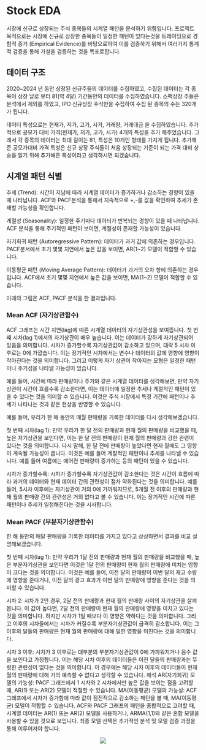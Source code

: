 # Stock EDA
시장에 신규로 상장되는 주식 종목들의 시계열 패턴을 분석하기 위함입니다. 
프로젝트 목적으로는 시장에 신규로 상장한 종목들이 일정한 패턴이 있다는것을 트레이딩으로 경험적 증거 (Empirical Evidence)를 바탕으로하여 이를 검증하기 위해서 여러가지 통계적 검증을 통해 가설을 검증하는 것을 목표로합니다.

## 데이터 구조

2020~2024 년 동안 상장된 신규주들의 데이터를 수집하였고, 수집된 데이터는 각 종목이 상장 날로 부터 81(약 4달) 기간동안의 데이터를 수집하였습니다. 스팩상장 주들은 분석에서 제외를 하였고, IPO 신규상장 주식만을 수집하여 수집 된 종목의 수는 320개가 됩니다.

데이터 특성으로는 현재가, 저가, 고가, 시가, 거래량, 거래대금 을 수집하였습니다. 추가적으로 공모가 대비 가격(현재가, 저가, 고가, 시가) 4개의 특성을 추가 해주었습니다. 그래서 각 종목의 데이터는 최대 길이는 81, 특성은 10개인 
형태를 가지게 됩니다. 추가해준 공모가대비 가격 특성은 신규 상장 주식들이 처음 상장되는 기준이 되는 가격 대비 상승을 알기 위해 추가해준 특성이라고 생각하시면 되겠습니다. 


## 시계열 패턴 식별

추세 (Trend): 시간이 지남에 따라 시계열 데이터가 증가하거나 감소하는 경향이 있을 때 나타납니다. ACF와 PACF분석을 통해서 지속적으로 +,-를 값을 확인하여 추세가 존재할 가능성을 확인합니다.

계절성 (Seasonality): 일정한 주기마다 데이터가 반복되는 경향이 있을 때 나타납니다. ACF 분석을 통해 주기적인 패턴이 보이면, 계절성이 존재할 가능성이 있습니다.

자기회귀 패턴 (Autoregressive Pattern): 데이터가 과거 값에 의존하는 경우입니다. PACF분서에서 초기 몇몇 지연에서 높은 값을 보이면, AR(1~2) 모델이 적합할 수 있습니다.

이동평균 패턴 (Moving Average Pattern): 데이터가 과거의 오차 항에 의존하는 경우입니다. ACF에서 초기 몇몇 지연에서 높은 값을 보이면, MA(1~2) 모델이 적합할 수 있습니다.

아래의 그림은 ACF, PACF 분석을 한 결과입니다.

### Mean ACF (자기상관함수)
ACF 그래프는 시간 지연(lag)에 따른 시계열 데이터의 자기상관성을 보여줍니다.
첫 번째 시차(lag 1)에서의 자기상관이 매우 높습니다. 이는 데이터가 강하게 자기상관되어 있음을 의미합니다.
시차가 증가할수록 자기상관값이 감소하고 있으며, 대략 5 시차 이후로는 0에 가깝습니다. 이는 장기적인 시차에서는 변수나 데이터의 값에 영향에 영향이 작아진다는 것을 의미합니다.
그리고 이렇게 자기 상관이 작아지는 모형은 일정한 패턴이나 주기성을 나타낼 가능성이 있습니다. 

예를 들어, 시간에 따라 판매량이나 주가와 같은 시계열 데이터를 생각해보면, 만약 자기상관이 시간이 흐를수록 감소한다면, 이는 데이터에 일정한 추세나 계절적인 패턴이 있을 수 있다는 것을 의미할 수 있습니다. 이것은 주식 시장에서 특정 기간에 패턴이나 추세가 나타나는 것과 같은 현상을 반영할 수 있습니다.

예를 들어, 우리가 한 해 동안의 매월 판매량을 기록한 데이터를 다시 생각해보겠습니다.

첫 번째 시차(lag 1): 만약 우리가 한 달 전의 판매량과 현재 월의 판매량을 비교했을 때, 높은 자기상관을 보인다면, 이는 한 달 전의 판매량이 현재 월의 판매량과 강한 관련이 있다는 것을 의미합니다. 다시 말해, 한 달 전에 판매량이 높았다면 현재 월에도 그 영향이 계속될 가능성이 큽니다. 이것은 예를 들어 계절적인 패턴이나 추세를 나타낼 수 있습니다. 예를 들어 여름에는 에어컨 판매량이 증가하는 등의 패턴이 있을 수 있습니다.

시차가 증가할수록: 시차가 증가할수록 자기상관값이 감소한다는 것은 시간이 흐름에 따라 과거의 데이터와 현재 데이터 간의 관련성이 점차 약화된다는 것을 의미합니다. 예를 들어, 5시차 이후에는 자기상관이 거의 0에 가까워지므로, 5개월 전 이후의 판매량과 현재 월의 판매량 간의 관련성은 거의 없다고 볼 수 있습니다. 이는 장기적인 시간에 따른 패턴이나 추세가 일정해진다는 것을 시사합니다.

### Mean PACF (부분자기상관함수)
 한 해 동안의 매달 판매량을 기록한 데이터를 가지고 있다고 상상하면서 결과를 비교 설명해보겠습니다.
 
첫 번째 시차(lag 1): 만약 우리가 1달 전의 판매량과 현재 월의 판매량을 비교했을 때, 높은 부분자기상관을 보인다면 이것은 1달 전의 판매량이 현재 월의 판매량에 미치는 영향이 크다는 것을 의미합니다. 이것은 예를 들어, 이전 달의 판매량이 이번 달의 재고 수량에 영향을 준다거나, 이전 달의 광고 효과가 이번 달의 판매량에 영향을 준다는 것을 의미할 수 있습니다.

시차 2: 시차가 2인 경우, 2달 전의 판매량과 현재 월의 판매량 사이의 자기상관을 살펴봅니다. 이 값이 높다면, 2달 전의 판매량이 현재 월의 판매량에 영향을 미치고 있다는 것을 의미합니다. 하지만 시차가 1일 때보다 이 영향은 약하다는 것을 의미합니다. 그리고 이후의 시차들에서는 시차가 커질수록 부분자기상관값이 급격히 감소합니다. 이는 그 이후의 달들의 판매량은 현재 월의 판매량에 대해 덜한 영향을 미친다는 것을 의미합니다.

시차 3 이후: 시차가 3 이후로는 대부분의 부분자기상관값이 0에 가까워지거나 음수 값을 보인다고 가정합니다. 이는 해당 시차 이후의 데이터들은 이전 달들의 판매량과는 뚜렷한 관련성이 없다는 것을 의미합니다. 이 경우에는 해당 시차 이후의 데이터들이 현재 월의 판매량에 대해 거의 예측할 수 없다고 생각할 수 있습니다.
해석
AR(자기회귀) 모델의 가능성: PACF 그래프에서 1 시차와 2 시차에서만 높은 값을 보이는 점을 고려할 때, AR(1) 또는 AR(2) 모델이 적절할 수 있습니다.
MA(이동평균) 모델의 가능성: ACF 그래프에서 시차가 증가함에 따라 값이 점진적으로 감소하는 패턴을 볼 때, MA(이동평균) 모델이 적합할 수 있습니다.
ACF와 PACF 그래프의 패턴을 종합적으로 고려할 때, 시계열 데이터는 AR(1) 또는 AR(2) 모델을 사용하거나, ARMA(1,1)와 같은 혼합 모델을 사용할 수 있을 것으로 보입니다. 최종 모델 선택은 추가적인 분석 및 모델 검증 과정을 통해 이루어져야 합니다.







<p align='center'>
  <img src = https://github.com/sangse/Stock_EDA/assets/145996429/2769b362-7cc1-4d3a-8efb-7e28d9c1a014>
</p>
